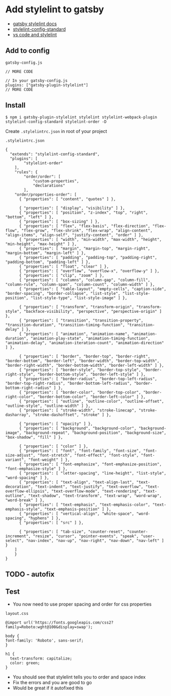 # Add stylelint to gatsby
* [gatsby stylelint docs](https://www.gatsbyjs.org/packages/gatsby-plugin-stylelint/)
* [stylelint-config-standard](https://github.com/stylelint/stylelint-config-standard)
* [vs code and stylelint](https://github.com/stylelint/vscode-stylelint/issues/35)

## Add to config
`gatsby-config.js`

```
// MORE CODE

// In your gatsby-config.js
plugins: ["gatsby-plugin-stylelint"]
// MORE CODE
```

## Install
`$ npm i gatsby-plugin-stylelint stylelint stylelint-webpack-plugin stylelint-config-standard stylelint-order -D`

Create `.stylelintrc.json` in root of your project

`.stylelintrc.json`

```
{
  "extends": "stylelint-config-standard",
  "plugins": [
        "stylelint-order"
    ],
    "rules": {
        "order/order": [
            "custom-properties",
            "declarations"
        ],
    "order/properties-order": [
      { "properties": [ "content", "quotes" ] },

      { "properties": [ "display", "visibility" ] },
      { "properties": [ "position", "z-index", "top", "right", "bottom", "left" ] },
      { "properties": [ "box-sizing" ] },
      { "properties": [ "flex", "flex-basis", "flex-direction", "flex-flow", "flex-grow", "flex-shrink", "flex-wrap", "align-content", "align-items", "align-self", "justify-content", "order" ] },
      { "properties": [ "width", "min-width", "max-width", "height", "min-height", "max-height" ] },
      { "properties": [ "margin", "margin-top", "margin-right", "margin-bottom", "margin-left" ] },
      { "properties": [ "padding", "padding-top", "padding-right", "padding-bottom", "padding-left" ] },
      { "properties": [ "float", "clear" ] },
      { "properties": [ "overflow", "overflow-x", "overflow-y" ] },
      { "properties": [ "clip", "zoom" ] },
      { "properties": [ "columns", "column-gap", "column-fill", "column-rule", "column-span", "column-count", "column-width" ] },
      { "properties": [ "table-layout", "empty-cells", "caption-side", "border-spacing", "border-collapse", "list-style", "list-style-position", "list-style-type", "list-style-image" ] },

      { "properties": [ "transform", "transform-origin", "transform-style", "backface-visibility", "perspective", "perspective-origin" ] },
      { "properties": [ "transition", "transition-property", "transition-duration", "transition-timing-function", "transition-delay" ] },
      { "properties": [ "animation", "animation-name", "animation-duration", "animation-play-state", "animation-timing-function", "animation-delay", "animation-iteration-count", "animation-direction" ] },

      { "properties": [ "border", "border-top", "border-right", "border-bottom", "border-left", "border-width", "border-top-width", "border-right-width", "border-bottom-width", "border-left-width" ] },
      { "properties": [ "border-style", "border-top-style", "border-right-style", "border-bottom-style", "border-left-style" ] },
      { "properties": [ "border-radius", "border-top-left-radius", "border-top-right-radius", "border-bottom-left-radius", "border-bottom-right-radius" ] },
      { "properties": [ "border-color", "border-top-color", "border-right-color", "border-bottom-color", "border-left-color" ] },
      { "properties": [ "outline", "outline-color", "outline-offset", "outline-style", "outline-width" ] },
      { "properties": [ "stroke-width", "stroke-linecap", "stroke-dasharray", "stroke-dashoffset", "stroke" ] },

      { "properties": [ "opacity" ] },
      { "properties": [ "background", "background-color", "background-image", "background-repeat", "background-position", "background-size", "box-shadow", "fill" ] },

      { "properties": [ "color" ] },
      { "properties": [ "font", "font-family", "font-size", "font-size-adjust", "font-stretch", "font-effect", "font-style", "font-variant", "font-weight" ] },
      { "properties": [ "font-emphasize", "font-emphasize-position", "font-emphasize-style" ] },
      { "properties": [ "letter-spacing", "line-height", "list-style", "word-spacing" ] },
      { "properties": [ "text-align", "text-align-last", "text-decoration", "text-indent", "text-justify", "text-overflow", "text-overflow-ellipsis", "text-overflow-mode", "text-rendering", "text-outline", "text-shadow", "text-transform", "text-wrap", "word-wrap", "word-break" ] },
      { "properties": [ "text-emphasis", "text-emphasis-color", "text-emphasis-style", "text-emphasis-position" ] },
      { "properties": [ "vertical-align", "white-space", "word-spacing", "hyphens" ] },
      { "properties": [ "src" ] },

      { "properties": [ "tab-size", "counter-reset", "counter-increment", "resize", "cursor", "pointer-events", "speak", "user-select", "nav-index", "nav-up", "nav-right", "nav-down", "nav-left" ] }
    ]
    }
}
```

## TODO - autofix

## Test
* You now need to use proper spacing and order for css properties

`layout.css`

```
@import url('https://fonts.googleapis.com/css2?family=Roboto:wght@100&display=swap');

body {
font-family: 'Roboto', sans-serif;
}

h1 {
  text-transform: capitalize;
  color: green;
}
```

* You should see that stylelint tells you to order and space index
* Fix the errors and you are good to go
* Would be great if it autofixed this
